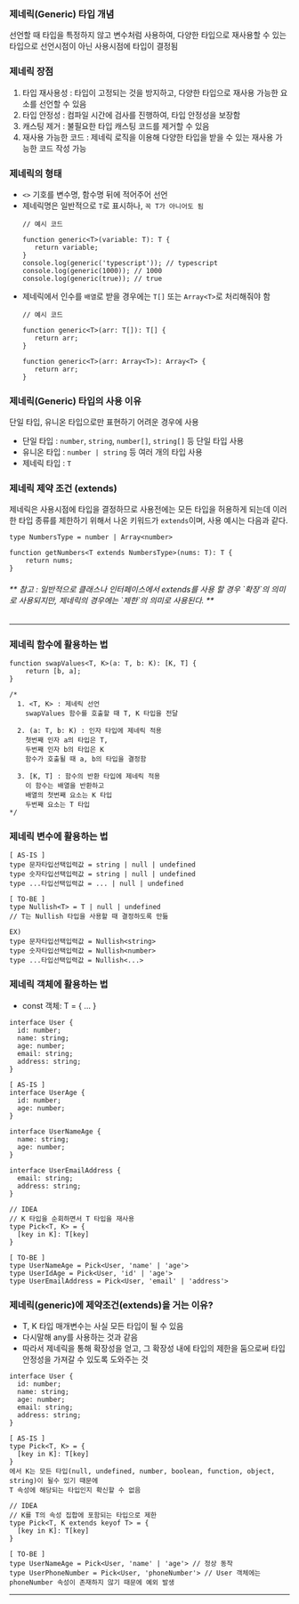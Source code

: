 ### 제네릭(Generic) 타입 개념
선언할 때 타입을 특정하지 않고 변수처럼 사용하여, 다양한 타입으로 재사용할 수 있는 타입으로 선언시점이 아닌 사용시점에 타입이 결정됨

### 제네릭 장점
1. 타입 재사용성 : 타입이 고정되는 것을 방지하고, 다양한 타입으로 재사용 가능한 요소를 선언할 수 있음<br>
2. 타입 안정성 : 컴파일 시간에 검사를 진행하여, 타입 안정성을 보장함<br>
3. 캐스팅 제거 : 불필요한 타입 캐스팅 코드를 제거할 수 있음<br>
4. 재사용 가능한 코드 : 제네릭 로직을 이용해 다양한 타입을 받을 수 있는 재사용 가능한 코드 작성 가능<br>

### 제네릭의 형태
- `<>` 기호를 변수명, 함수명 뒤에 적어주어 선언
- 제네릭명은 일반적으로 `T`로 표시하나, `꼭 T가 아니어도 됨`
    ~~~
    // 예시 코드

    function generic<T>(variable: T): T {
       return variable;
    }
    console.log(generic('typescript')); // typescript
    console.log(generic(1000)); // 1000
    console.log(generic(true)); // true
    ~~~ 
- 제네릭에서 인수를 `배열`로 받을 경우에는 `T[]` 또는 `Array<T>`로 처리해줘야 함
    ~~~
    // 예시 코드
  
    function generic<T>(arr: T[]): T[] {
       return arr; 
    }
  
    function generic<T>(arr: Array<T>): Array<T> {
       return arr; 
    }
    ~~~

### 제네릭(Generic) 타입의 사용 이유
단일 타입, 유니온 타입으로만 표현하기 어려운 경우에 사용
- 단일 타입 : `number`, `string`, `number[]`, `string[]` 등 단일 타입 사용
- 유니온 타입 : `number | string` 등 여러 개의 타입 사용
- 제네릭 타입 : `T`

### 제네릭 제약 조건 (extends)
제네릭은 사용시점에 타입을 결정하므로 사용전에는 모든 타입을 허용하게 되는데
이러한 타입 종류를 제한하기 위해서 나온 키워드가 `extends`이며, 사용 예시는 다음과 같다.
  ~~~
  type NumbersType = number | Array<number>
  
  function getNumbers<T extends NumbersType>(nums: T): T {
      return nums;
  }
  ~~~
<h6>** 참고 : 일반적으로 클래스나 인터페이스에서 extends를 사용 할 경우 `확장`의 의미로 사용되지만, 제네릭의 경우에는 `제한`의 의미로 사용된다. **</h6>

---

### 제네릭 함수에 활용하는 법

~~~
function swapValues<T, K>(a: T, b: K): [K, T] {
    return [b, a];
}

/*
  1. <T, K> : 제네릭 선언
    swapValues 함수를 호출할 때 T, K 타입을 전달

  2. (a: T, b: K) : 인자 타입에 제네릭 적용
    첫번째 인자 a의 타입은 T,
    두번째 인자 b의 타입은 K
    함수가 호출될 때 a, b의 타입을 결정함

  3. [K, T] : 함수의 반환 타입에 제네릭 적용
    이 함수는 배열을 반환하고
    배열의 첫번째 요소는 K 타입
    두번째 요소는 T 타입
*/
~~~

### 제네릭 변수에 활용하는 법

~~~
[ AS-IS ]
type 문자타입선택입력값 = string | null | undefined
type 숫자타입선택입력값 = string | null | undefined
type ...타입선택입력값 = ... | null | undefined

[ TO-BE ]
type Nullish<T> = T | null | undefined
// T는 Nullish 타입을 사용할 때 결정하도록 만듦

EX)
type 문자타입선택입력값 = Nullish<string>
type 숫자타입선택입력값 = Nullish<number>
type ...타입선택입력값 = Nullish<...>
~~~

### 제네릭 객체에 활용하는 법
- const 객체: T = { ... }

~~~
interface User {
  id: number;
  name: string;
  age: number;
  email: string;
  address: string;
}
~~~

~~~
[ AS-IS ]
interface UserAge {
  id: number;
  age: number;
}

interface UserNameAge {
  name: string;
  age: number;
}

interface UserEmailAddress {
  email: string;
  address: string;
}
~~~

~~~
// IDEA
// K 타입을 순회하면서 T 타입을 재사용
type Pick<T, K> = {
  [key in K]: T[key]
}
~~~

~~~
[ TO-BE ]
type UserNameAge = Pick<User, 'name' | 'age'>
type UserIdAge = Pick<User, 'id' | 'age'>
type UserEmailAddress = Pick<User, 'email' | 'address'>
~~~

### 제네릭(generic)에 제약조건(extends)을 거는 이유?
- T, K 타입 매개변수는 사실 모든 타입이 될 수 있음
- 다시말해 any를 사용하는 것과 같음
- 따라서 제네릭을 통해 확장성을 얻고, 그 확장성 내에 타입의 제한을 둠으로써 타입 안정성을 가져갈 수 있도록 도와주는 것

~~~
interface User {
  id: number;
  name: string;
  age: number;
  email: string;
  address: string;
}
~~~

~~~
[ AS-IS ]
type Pick<T, K> = {
  [key in K]: T[key]
}
에서 K는 모든 타입(null, undefined, number, boolean, function, object, string)이 될수 있기 때문에
T 속성에 해당되는 타입인지 확신할 수 없음
~~~

~~~
// IDEA
// K를 T의 속성 집합에 포함되는 타입으로 제한
type Pick<T, K extends keyof T> = {
  [key in K]: T[key]
}
~~~

~~~
[ TO-BE ]
type UserNameAge = Pick<User, 'name' | 'age'> // 정상 동작 
type UserPhoneNumber = Pick<User, 'phoneNumber'> // User 객체에는 phoneNumber 속성이 존재하지 않기 때문에 예외 발생
~~~

---